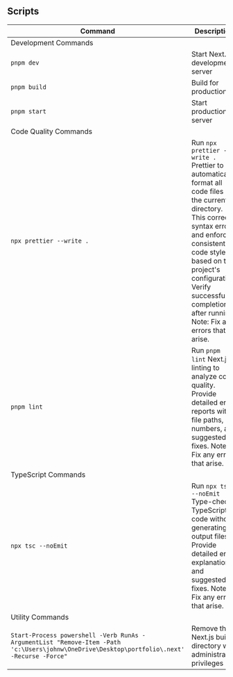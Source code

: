## Scripts

| Command                                                                                                                                    | Description                                                                                                                                                                                                                                                                              |
| ------------------------------------------------------------------------------------------------------------------------------------------ | ---------------------------------------------------------------------------------------------------------------------------------------------------------------------------------------------------------------------------------------------------------------------------------------- |
| Development Commands                                                                                                                       |                                                                                                                                                                                                                                                                                          |
| `pnpm dev`                                                                                                                                 | Start Next.js development server                                                                                                                                                                                                                                                         |
| `pnpm build`                                                                                                                               | Build for production                                                                                                                                                                                                                                                                     |
| `pnpm start`                                                                                                                               | Start production server                                                                                                                                                                                                                                                                  |
| Code Quality Commands                                                                                                                      |                                                                                                                                                                                                                                                                                          |
| `npx prettier --write .`                                                                                                                   | Run `npx prettier --write .` Prettier to automatically format all code files in the current directory. This corrects syntax errors and enforces consistent code style based on the project's configuration. Verify successful completion after running. Note: Fix any errors that arise. |
| `pnpm lint`                                                                                                                                | Run `pnpm lint` Next.js linting to analyze code quality. Provide detailed error reports with file paths, line numbers, and suggested fixes. Note: Fix any errors that arise.                                                                                                             |
| TypeScript Commands                                                                                                                        |                                                                                                                                                                                                                                                                                          |
| `npx tsc --noEmit`                                                                                                                         | Run `npx tsc --noEmit` Type-check TypeScript code without generating output files. Provide detailed error explanations and suggested fixes. Note: Fix any errors that arise.                                                                                                             |
| Utility Commands                                                                                                                           |                                                                                                                                                                                                                                                                                          |
| `Start-Process powershell -Verb RunAs -ArgumentList "Remove-Item -Path 'c:\Users\johnw\OneDrive\Desktop\portfolio\.next' -Recurse -Force"` | Remove the Next.js build directory with administrator privileges                                                                                                                                                                                                                         |
